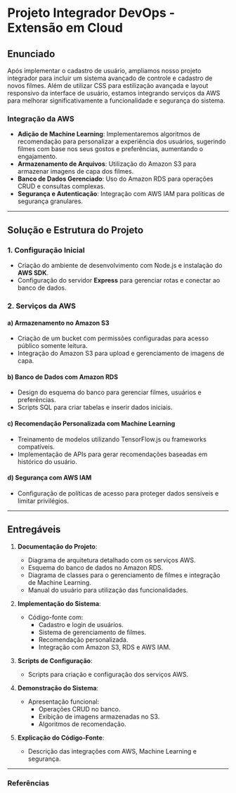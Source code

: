 # Projeto Integrador DevOps - Extensão em Cloud

## Enunciado

Após implementar o cadastro de usuário, ampliamos nosso projeto integrador para incluir um sistema avançado de controle e cadastro de novos filmes. Além de utilizar CSS para estilização avançada e layout responsivo da interface de usuário, estamos integrando serviços da AWS para melhorar significativamente a funcionalidade e segurança do sistema.

### Integração da AWS

- **Adição de Machine Learning**: Implementaremos algoritmos de recomendação para personalizar a experiência dos usuários, sugerindo filmes com base nos seus gostos e preferências, aumentando o engajamento.
- **Armazenamento de Arquivos**: Utilização do Amazon S3 para armazenar imagens de capa dos filmes.
- **Banco de Dados Gerenciado**: Uso do Amazon RDS para operações CRUD e consultas complexas.
- **Segurança e Autenticação**: Integração com AWS IAM para políticas de segurança granulares.

---

## Solução e Estrutura do Projeto

### 1. Configuração Inicial
- Criação do ambiente de desenvolvimento com Node.js e instalação do **AWS SDK**.
- Configuração do servidor **Express** para gerenciar rotas e conectar ao banco de dados.

### 2. Serviços da AWS
#### a) Armazenamento no Amazon S3
- Criação de um bucket com permissões configuradas para acesso público somente leitura.
- Integração do Amazon S3 para upload e gerenciamento de imagens de capa.

#### b) Banco de Dados com Amazon RDS
- Design do esquema do banco para gerenciar filmes, usuários e preferências.
- Scripts SQL para criar tabelas e inserir dados iniciais.

#### c) Recomendação Personalizada com Machine Learning
- Treinamento de modelos utilizando TensorFlow.js ou frameworks compatíveis.
- Implementação de APIs para gerar recomendações baseadas em histórico do usuário.

#### d) Segurança com AWS IAM
- Configuração de políticas de acesso para proteger dados sensíveis e limitar privilégios.

---

## Entregáveis

1. **Documentação do Projeto**:
   - Diagrama de arquitetura detalhado com os serviços AWS.
   - Esquema do banco de dados no Amazon RDS.
   - Diagrama de classes para o gerenciamento de filmes e integração de Machine Learning.
   - Manual do usuário para utilização das funcionalidades.

2. **Implementação do Sistema**:
   - Código-fonte com:
     - Cadastro e login de usuários.
     - Sistema de gerenciamento de filmes.
     - Recomendação personalizada.
     - Integração com Amazon S3, RDS e AWS IAM.

3. **Scripts de Configuração**:
   - Scripts para criação e configuração dos serviços AWS.

4. **Demonstração do Sistema**:
   - Apresentação funcional:
     - Operações CRUD no banco.
     - Exibição de imagens armazenadas no S3.
     - Algoritmos de recomendação.

5. **Explicação do Código-Fonte**:
   - Descrição das integrações com AWS, Machine Learning e segurança.

---

### Referências

